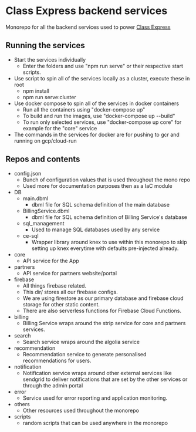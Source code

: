# Class Express backend services
Monorepo for all the backend services used to power [Class Express](https://github.com/Enkel-Digital/class-express-app)

## Running the services
- Start the services individually
    - Enter the folders and use "npm run serve" or their respective start scripts.
- Use script to spin all of the services locally as a cluster, execute these in root
    - npm install
    - npm run serve:cluster
- Use docker compose to spin all of the services in docker containers
    - Run all the containers using "docker-compose up"
    - To build and run the images, use "docker-compose up --build"
    - To run only selected services, use "docker-compose up core" for example for the "core" service
- The commands in the services for docker are for pushing to gcr and running on gcp/cloud-run

## Repos and contents
- config.json
    - Bunch of configuration values that is used throughout the mono repo
    - Used more for documentation purposes then as a IaC module
- DB
    - main.dbml
        - dbml file for SQL schema definition of the main database
    - BillingService.dbml
        - dbml file for SQL schema definition of Billing Service's database
    - sql_management
        - Used to manage SQL databases used by any service
    - ce-sql
        - Wrapper library around knex to use within this monorepo to skip setting up knex everytime with defaults pre-injected already.
- core
    - API service for the App
- partners
    - API service for partners website/portal
- firebase
    - All things firebase related.
    - This dir/ stores all our firebase configs.
    - We are using firestore as our primary database and firebase cloud storage for other static content.
    - There are also serverless functions for Firebase Cloud Functions.
- billing
    - Billing Service wraps around the strip service for core and partners services.
- search
    - Search service wraps around the algolia service
- recommendation
    - Recommendation service to generate personalised recommendations for users.
- notification
    - Notification service wraps around other external services like sendgrid to deliver notifications that are set by the other services or through the admin portal
- error
    - Service used for error reporting and application monitoring.
- others
    - Other resources used throughout the monorepo
- scripts
    - random scripts that can be used anywhere in the monorepo
